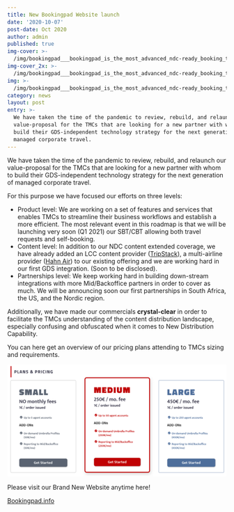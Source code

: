 ```yaml
---
title: New Bookingpad Website launch
date: '2020-10-07'
post-date: Oct 2020
author: admin
published: true
img-cover: >-
  /img/bookingpad___bookingpad_is_the_most_advanced_ndc-ready_booking_tool_for_tmcs.png
img-cover_2x: >-
  /img/bookingpad___bookingpad_is_the_most_advanced_ndc-ready_booking_tool_for_tmcs.png
img: >-
  /img/bookingpad___bookingpad_is_the_most_advanced_ndc-ready_booking_tool_for_tmcs.png
category: news
layout: post
entry: >-
  We have taken the time of the pandemic to review, rebuild, and relaunch our
  value-proposal for the TMCs that are looking for a new partner with whom to
  build their GDS-independent technology strategy for the next generation of
  managed corporate travel.
---
```

We have taken the time of the pandemic to review, rebuild, and relaunch our value-proposal for the TMCs that are looking for a new partner with whom to build their GDS-independent technology strategy for the next generation of managed corporate travel.

For this purpose we have focused our efforts on three levels:

* Product level: We are working on a set of features and services that enables TMCs to streamline their business workflows and establish a more efficient. The most relevant event in this roadmap is that we will be launching very soon (Q1 2021) our SBT/CBT allowing both travel requests and self-booking.
* Content level: In addition to our NDC content extended coverage, we have already added an LCC content provider ([TripStack](https://www.tripstack.com/)), a multi-airline provider ([Hahn Air](https://www.hahnair.com/en)) to our existing offering and we are working hard in our first GDS integration. (Soon to be disclosed).
* Partnerships level: We keep working hard in building down-stream integrations with more Mid/Backoffice partners in order to cover as much. We will be announcing soon our first partnerships in South Africa, the US, and the Nordic region.


Additionally, we have made our commercials **crystal-clear** in order to facilitate the TMCs understanding of the content distribution landscape, especially confusing and obfuscated when it comes to New Distribution Capability.

You can here get an overview of our pricing plans attending to TMCs sizing and requirements.

![Bookingpad Pricing Plans](/img/bookingpad___bookingpad_is_the_most_advanced_ndc-ready_booking_tool_for_travel_agents_.png)

Please visit our Brand New Website anytime here!

[Bookingpad.info](https://bookingpad.info/)
